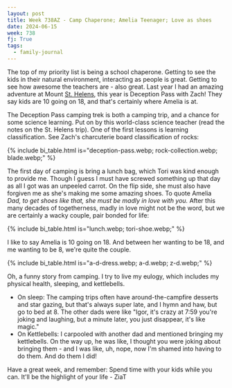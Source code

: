 ```yaml
---
layout: post
title: Week 738AZ - Camp Chaperone; Amelia Teenager; Love as shoes
date: 2024-06-15
week: 738
fj: True
tags:
  - family-journal
---
```


The top of my priority list is being a school chaperone. Getting to see the kids in their natural environment, interacting as people is great. Getting to see how awesome the teachers are - also great. Last year I had an amazing adventure at Mount [St. Helens](/ig66/682), this year is Deception Pass with Zach! They say kids are 10 going on 18, and that's certainly where Amelia is at.

The Deception Pass camping trek is both a camping trip, and a chance for some science learning. Put on by this world-class science teacher (read the notes on the St. Helens trip). One of the first lessons is learning classification. See Zach's charcuterie board classification of rocks:

{% include bi_table.html is="deception-pass.webp; rock-collection.webp; blade.webp;" %}

The first day of camping is bring a lunch bag, which Tori was kind enough to provide me. Though I guess I must have screwed something up that day as all I got was an unpeeled carrot. On the flip side, she must also have forgiven me as she's making me some amazing shoes. To quote Amelia _Dad, to get shoes like that, she must be madly in love with you._ After this many decades of togetherness, madly in love might not be the word, but we are certainly a wacky couple, pair bonded for life:

{% include bi_table.html is="lunch.webp; tori-shoe.webp;" %}

I like to say Amelia is 10 going on 18. And between her wanting to be 18, and me wanting to be 8, we're quite the couple.

{% include bi_table.html is="a-d-dress.webp; a-d.webp; z-d.webp;" %}

Oh, a funny story from camping. I try to live my eulogy, which includes my physical health, sleeping, and kettlebells.

- On sleep: The camping trips often have around-the-campfire desserts and star gazing, but that's always super late, and I hymn and haw, but go to bed at 8. The other dads were like "Igor, it's crazy at 7:59 you're joking and laughing, but a minute later, you just disappear, it's like magic."
- On Kettlebells: I carpooled with another dad and mentioned bringing my kettlebells. On the way up, he was like, I thought you were joking about bringing them - and I was like, uh, nope, now I'm shamed into having to do them. And do them I did!

Have a great week, and remember: Spend time with your kids while you can. It'll be the highlight of your life - ZiaT
